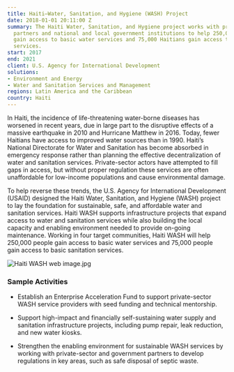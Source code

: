 ```yaml
---
title: Haiti—Water, Sanitation, and Hygiene (WASH) Project
date: 2018-01-01 20:11:00 Z
summary: The Haiti Water, Sanitation, and Hygiene project works with private-sector
  partners and national and local government institutions to help 250,000 Haitians
  gain access to basic water services and 75,000 Haitians gain access to basic sanitation
  services.
start: 2017
end: 2021
client: U.S. Agency for International Development
solutions:
- Environment and Energy
- Water and Sanitation Services and Management
regions: Latin America and the Caribbean
country: Haiti
---
```


In Haiti, the incidence of life-threatening water-borne diseases has worsened in recent years, due in large part to the disruptive effects of a massive earthquake in 2010 and Hurricane Matthew in 2016. Today, fewer Haitians have access to improved water sources than in 1990. Haiti’s National Directorate for Water and Sanitation has become absorbed in emergency response rather than planning the effective decentralization of water and sanitation services. Private-sector actors have attempted to fill gaps in access, but without proper regulation these services are often unaffordable for low-income populations and cause environmental damage.

To help reverse these trends, the U.S. Agency for International Development (USAID) designed the Haiti Water, Sanitation, and Hygiene (WASH) project to lay the foundation for sustainable, safe, and affordable water and sanitation services. Haiti WASH supports infrastructure projects that expand access to water and sanitation services while also building the local capacity and enabling environment needed to provide on-going maintenance. Working in four target communities, Haiti WASH will help 250,000 people gain access to basic water services and 75,000 people gain access to basic sanitation services.

![Haiti WASH web image.jpg](/uploads/Haiti%20WASH%20web%20image.jpg)

### Sample Activities

* Establish an Enterprise Acceleration Fund to support private-sector WASH service providers with seed funding and technical mentorship.

* Support high-impact and financially self-sustaining water supply and sanitation infrastructure projects, including pump repair, leak reduction, and new water kiosks.

* Strengthen the enabling environment for sustainable WASH services by working with private-sector and government partners to develop regulations in key areas, such as safe disposal of septic waste.